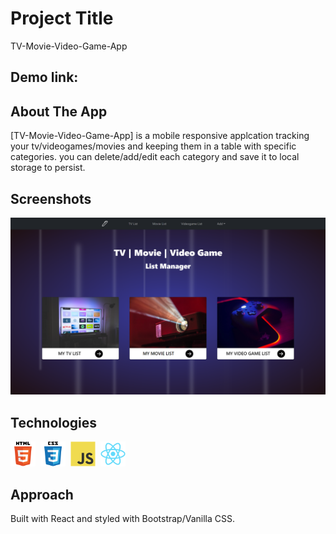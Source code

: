 # Project Title

TV-Movie-Video-Game-App

## Demo link:

<!-- Access my site at [google.com](https://google.com) -->

## About The App

[TV-Movie-Video-Game-App] is a mobile responsive applcation tracking your tv/videogames/movies and keeping them in a table with specific categories. you can delete/add/edit each category and save it to local storage to persist.

## Screenshots

![](screenshots/home.png)



## Technologies

  <img src="https://github.com/devicons/devicon/blob/master/icons/html5/html5-original-wordmark.svg" title="html5" alt="html5" width="40" height="40"/>&nbsp;
  <img src="https://github.com/devicons/devicon/blob/master/icons/css3/css3-original-wordmark.svg" title="css3" alt="css3" width="40" height="40"/>&nbsp;
  <img src="https://github.com/devicons/devicon/blob/master/icons/javascript/javascript-original.svg" title="javascript" alt="javascript" width="40" height="40"/>&nbsp;
  <img src="https://github.com/devicons/devicon/blob/master/icons/react/react-original.svg" title="React" alt="React" width="40" height="40"/>&nbsp;

## Approach

Built with React and styled with Bootstrap/Vanilla CSS.
